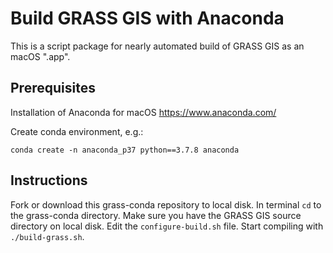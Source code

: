 # Build GRASS GIS with Anaconda

This is a script package for nearly automated build of GRASS GIS as an macOS ".app".

## Prerequisites

Installation of Anaconda for macOS https://www.anaconda.com/

Create conda environment, e.g.:
```
conda create -n anaconda_p37 python==3.7.8 anaconda
```

## Instructions

Fork or download this grass-conda repository to local disk.
In terminal `cd` to the grass-conda directory.
Make sure you have the GRASS GIS source directory on local disk.
Edit the `configure-build.sh` file.
Start compiling with `./build-grass.sh`.
